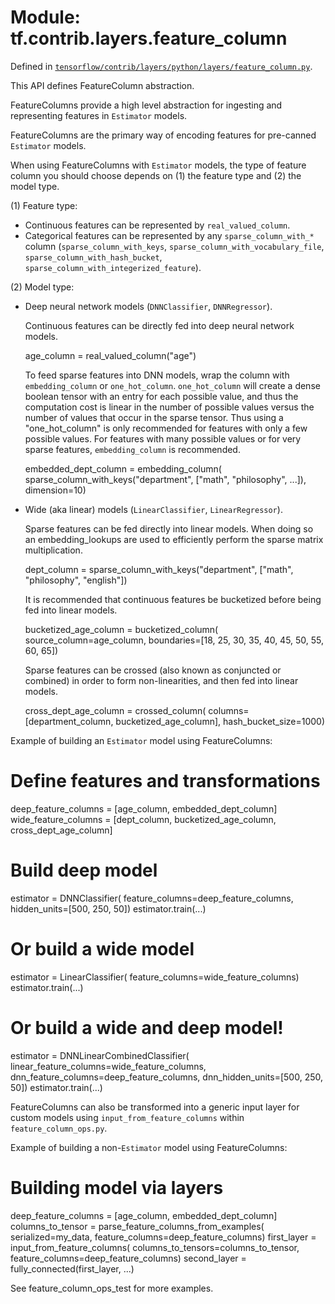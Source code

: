 <div itemscope itemtype="http://developers.google.com/ReferenceObject">
<meta itemprop="name" content="tf.contrib.layers.feature_column" />
<meta itemprop="path" content="Stable" />
</div>

# Module: tf.contrib.layers.feature_column



Defined in [`tensorflow/contrib/layers/python/layers/feature_column.py`](https://www.tensorflow.org/code/tensorflow/contrib/layers/python/layers/feature_column.py).

This API defines FeatureColumn abstraction.

FeatureColumns provide a high level abstraction for ingesting and representing
features in `Estimator` models.

FeatureColumns are the primary way of encoding features for pre-canned
`Estimator` models.

When using FeatureColumns with `Estimator` models, the type of feature column
you should choose depends on (1) the feature type and (2) the model type.

(1) Feature type:

 * Continuous features can be represented by `real_valued_column`.
 * Categorical features can be represented by any `sparse_column_with_*`
 column (`sparse_column_with_keys`, `sparse_column_with_vocabulary_file`,
 `sparse_column_with_hash_bucket`, `sparse_column_with_integerized_feature`).

(2) Model type:

 * Deep neural network models (`DNNClassifier`, `DNNRegressor`).

   Continuous features can be directly fed into deep neural network models.

     age_column = real_valued_column("age")

   To feed sparse features into DNN models, wrap the column with
   `embedding_column` or `one_hot_column`. `one_hot_column` will create a dense
   boolean tensor with an entry for each possible value, and thus the
   computation cost is linear in the number of possible values versus the number
   of values that occur in the sparse tensor. Thus using a "one_hot_column" is
   only recommended for features with only a few possible values. For features
   with many possible values or for very sparse features, `embedding_column` is
   recommended.

     embedded_dept_column = embedding_column(
       sparse_column_with_keys("department", ["math", "philosophy", ...]),
       dimension=10)

* Wide (aka linear) models (`LinearClassifier`, `LinearRegressor`).

   Sparse features can be fed directly into linear models. When doing so
   an embedding_lookups are used to efficiently perform the sparse matrix
   multiplication.

     dept_column = sparse_column_with_keys("department",
       ["math", "philosophy", "english"])

   It is recommended that continuous features be bucketized before being
   fed into linear models.

     bucketized_age_column = bucketized_column(
      source_column=age_column,
      boundaries=[18, 25, 30, 35, 40, 45, 50, 55, 60, 65])

   Sparse features can be crossed (also known as conjuncted or combined) in
   order to form non-linearities, and then fed into linear models.

    cross_dept_age_column = crossed_column(
      columns=[department_column, bucketized_age_column],
      hash_bucket_size=1000)

Example of building an `Estimator` model using FeatureColumns:

  # Define features and transformations
  deep_feature_columns = [age_column, embedded_dept_column]
  wide_feature_columns = [dept_column, bucketized_age_column,
      cross_dept_age_column]

  # Build deep model
  estimator = DNNClassifier(
      feature_columns=deep_feature_columns,
      hidden_units=[500, 250, 50])
  estimator.train(...)

  # Or build a wide model
  estimator = LinearClassifier(
      feature_columns=wide_feature_columns)
  estimator.train(...)

  # Or build a wide and deep model!
  estimator = DNNLinearCombinedClassifier(
      linear_feature_columns=wide_feature_columns,
      dnn_feature_columns=deep_feature_columns,
      dnn_hidden_units=[500, 250, 50])
  estimator.train(...)


FeatureColumns can also be transformed into a generic input layer for
custom models using `input_from_feature_columns` within
`feature_column_ops.py`.

Example of building a non-`Estimator` model using FeatureColumns:

  # Building model via layers

  deep_feature_columns = [age_column, embedded_dept_column]
  columns_to_tensor = parse_feature_columns_from_examples(
      serialized=my_data,
      feature_columns=deep_feature_columns)
  first_layer = input_from_feature_columns(
      columns_to_tensors=columns_to_tensor,
      feature_columns=deep_feature_columns)
  second_layer = fully_connected(first_layer, ...)

See feature_column_ops_test for more examples.

